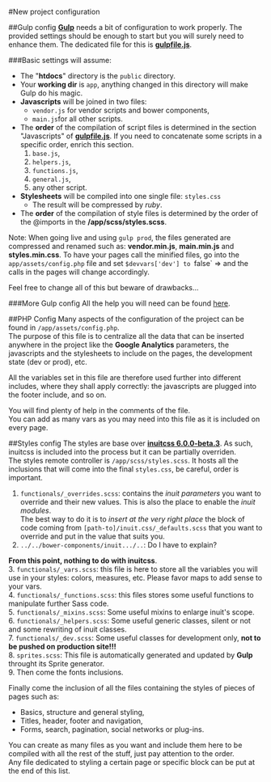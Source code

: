#New project configuration

##Gulp config
**[Gulp](http://gulpjs.com/)** needs a bit of configuration to work properly. The provided settings should be enough to start but you will surely need to enhance them. The dedicated file for this is **[gulpfile.js](gulpfile.js)**.

###Basic settings will assume:

* The "**htdocs**" directory is the `public` directory.
* Your **working dir** is `app`, anything changed in this directory will make Gulp do his magic.
* **Javascripts** will be joined in two files:
	* `vendor.js` for vendor scripts and bower components,
	* `main.js`for all other scripts.
* The **order** of the compilation of script files is determined in the section "Javascripts" of **[gulpfile.js](gulpfile.js)**. If you need to concatenate some scripts in a specific order, enrich this section.
	1. `base.js`,
	2. `helpers.js`,
	3. `functions.js`,
	4. `general.js`,
	5. any other script.
* **Stylesheets** will be compiled into one single file: `styles.css`
	* The result will be compressed by *ruby*.
* The **order** of the compilation of style files is determined by the order of the @imports in the **/app/scss/styles.scss**.

Note: When going live and using `gulp prod`, the files generated are compressed and renamed such as: **vendor.min.js**, **main.min.js** and **styles.min.css**. To have your pages call the minified files, go into the `app/assets/config.php` file and set `$devvars['dev'] to `false` => and the calls in the pages will change accordingly.

Feel free to change all of this but beware of drawbacks...

###More Gulp config
All the help you will need can be found [here](https://github.com/gulpjs/gulp/blob/master/docs/getting-started.md "Gulp docs").

##PHP Config
Many aspects of the configuration of the project can be found in `/app/assets/config.php`.  
The purpose of this file is to centralize all the data that can be inserted anywhere in the project like the **Google Analytics** parameters, the javascripts and the stylesheets to include on the pages, the development state (dev or prod), etc.

All the variables set in this file are therefore used further into different includes, where they shall apply correctly: the javascripts are plugged into the footer include, and so on.

You will find plenty of help in the comments of the file.  
You can add as many vars as you may need into this file as it is included on every page.

##Styles config
The styles are base over **[inuitcss 6.0.0-beta.3](https://github.com/inuitcss/inuitcss)**. As such, inuitcss is included into the process but it can be partially overriden.  
The styles remote controller is `/app/scss/styles.scss`. It hosts all the inclusions that will come into the final `styles.css`, be careful, order is important.

1. `functionals/_overrides.scss`: contains the *inuit parameters* you want to override and their new values. This is also the place to enable the *inuit modules*.  
The best way to do it is to *insert at the very right place* the block of code coming from `[path-to]/inuit.css/_defaults.scss` that you want to override and put in the value that suits you.
2. `../../bower-components/inuit.../..`: Do I have to explain?  
  
**From this point, nothing to do with inuitcss**.  
3. `functionals/_vars.scss`: this file is here to store all the variables you will use in your styles: colors, measures, etc. Please favor maps to add sense to your vars.  
4. `functionals/_functions.scss`: this files stores some useful functions to manipulate further Sass code.  
5. `functionals/_mixins.scss`: Some useful mixins to enlarge inuit's scope.  
6. `functionals/_helpers.scss`: Some useful generic classes, silent or not and some rewriting of inuit classes.  
7. `functionals/_dev.scss`: Some useful classes for development only, **not to be pushed on production site!!!**  
8. `sprites.scss`: This file is automatically generated and updated by **Gulp** throught its Sprite generator.  
9. Then come the fonts inclusions.

Finally come the inclusion of all the files containing the styles of pieces of pages such as:

* Basics, structure and general styling,
* Titles, header, footer and navigation,
* Forms, search, pagination, social networks or plug-ins.

You can create as many files as you want and include them here to be compiled with all the rest of the stuff, just pay attention to the order.  
Any file dedicated to styling a certain page or specific block can be put at the end of this list.
